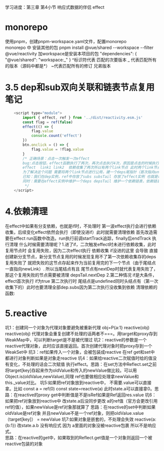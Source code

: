 学习进度：第三章 第4小节 响应式数据的伴侣 effect

# monorepo

使用pnpm，创建pnpm-workspace.yaml文件，配置monorepo  
monorepo 中 安装其他的包 pnpm install @vue/shared --workspace --filter @vue/reactivity 加workspace是安装本项目的包
"dependencies": {
"@vue/shared": "workspace:_"
} ^标识符代表 匹配的次要版本 _ 代表匹配所有的版本（源码中都是\*） ~代表匹配所有的修订 兄弟版本

# 3.5 dep和sub双向关联和链表节点复用 笔记

```js
    <script type="module">
        import { effect, ref } from '../dist/reactivity.esm.js'
        const flag = ref(false)
        effect(() => {
            flag.value
            console.count('effect')
        })
        btn.onclick = () => {
            flag.value = !flag.value
        }
        /* 正确场景：点击一次触发一次effect
        bug:点击按钮，effect函数执行了两次，再次点击执行4次，原因是点击的时候执行了effect函数，里面又访问了flag 所以又进行了依赖收集
        effect  link1 link2  依赖收集了两次所以有两个link节点 此时两个link节点都指向同一个effect，所以执行了两次
        为了解决这个问题 需要将两个link节点进行公用，建一个deps尾指针（首次指向undefined）随后有公用节点时，移动尾指针到共用节点。最终目的是只执行一次effect（不管effect函数中有一个变量dep（点击造成多个依赖收集），还是多个变量dep（产生多个effect） effect都应该只执行一次）
        已知：我们在dep实例，ref中存放了subs subsTail 存放了effect实例 也就是每次单个dep（每个ref）所对应的 activeEffect链表（链表解决了effect嵌套关系）
        同时：需要在effect实例中维护一个deps depsTail 维护一个依赖链表，依赖链表存放的内容是每个link节点，l原有的link节点数据也要改造一下， 原先有sub nextSub preSub，sub原先存的是activeEffect，现在是 sub：deps depsTail  还要增加一个dep 指向 dep（ref的this），还有nextDep此时指向undefined
         */
    </script>
```

# 4.依赖清理

在effect中如果有分支依赖，也就是if时，不处理时 第一波effect执行会进行依赖收集，后续变化effect依然会执行（即使没进if）此时就需要清理依赖
首先改造需要在effect run函数中改造。run执行前调startTrack追踪，finally后endTrack 执行清理
什么时候需要清理呢？1.进了if，二次触发effect时未进行依赖收集，此时 复用节点时 会复用失败，因为二次effect执行 依赖收集 if没进的这里 会导致 直接创建新分支节点，新分支节点复用的时候发现复用不了第一次依赖收集存的deps 复用失败了 就把失败的这节点存起来作为当前复用完的下一个节点（由于尾结点一直指向newLink）.
所以当尾结点有且 尾节点有nextDep时就代表复用失败了，那这个复用失败的节点需要被清理 depsTail.nextDep 2.第二种情况 if是大条件，effect首次执行 if为true 第二次执行时 尾结点是undefined同时头结点有（第一次收集下的）此时也要清理全部dep.subs因为第二次执行没收集到依赖
清理依赖的函数:

# 5.reactive

坑1：创建同一个对象为代理对象要避免被重新代理 obj=P{a:1} reactive(obj) reactive(obj) 代理对象会重复创建不处理的话两者不===。用target和proxy存到WeakMap中，可以判断target是不是被代理过
坑2：reactive的参数是一个reactive代理对象，此时应该直接返回。首次创建代理对象时把proxy存到一个WeakSet中
坑3：ref如果传入一个对象，会被包装成reactive 在ref get和set中都进行对象判断如果是对象走reactive
坑4：如果给reactive二次赋值时给的值没有变化，不处理的话会二次赋值 执行effect。思路：在set方法中Reflect.set之前将target[key]存起来作为oldValue和传入的newValue做比较。可以用Object.is(oldValue,newValue),同理 ref也要做相应处理拿newValue和this.\_value对比。
坑5:如果把ref对象放到reactive中， 不需要.value可以直接拿。比如 const a = ref(0) const state=reactive(a) 此时state.a可以直接拿0。思路：在reactive的proxy get中判断值是不是isRef如果是Ref返回res.value
坑6：如果把ref对象放到reactive中 改state.a后没同步更改 a的ref值（官方会更改引用 ref的值），如果newValue是ref对象那就算了
思路：在reactive的set中判断如果oldValue是ref对象 并且newValue不是一个ref对象，则把oldValue.value（target[key]） = newValue
坑7:如果对象是嵌套的，不处理会失效 reactive(a:{b:1}) 改state.a.b 没有响应式 因为 a里面的对象没被reactive包裹 所以不是响应式。  
思路：在reactive的get中，如果取到的Reflect.get值是一个对象则返回一个被reactive包装的对象
